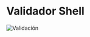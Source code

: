 # Validador Shell

![Validación](https://github.com/JoseBaena97/Mi-primer-repo/blob/main/2_Git_GitHub_avanzado/.github/workflows/validate.yml/badge.svg)
